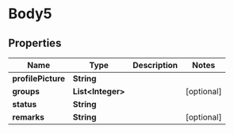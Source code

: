 # Body5

## Properties
Name | Type | Description | Notes
------------ | ------------- | ------------- | -------------
**profilePicture** | **String** |  | 
**groups** | **List&lt;Integer&gt;** |  |  [optional]
**status** | **String** |  | 
**remarks** | **String** |  |  [optional]
